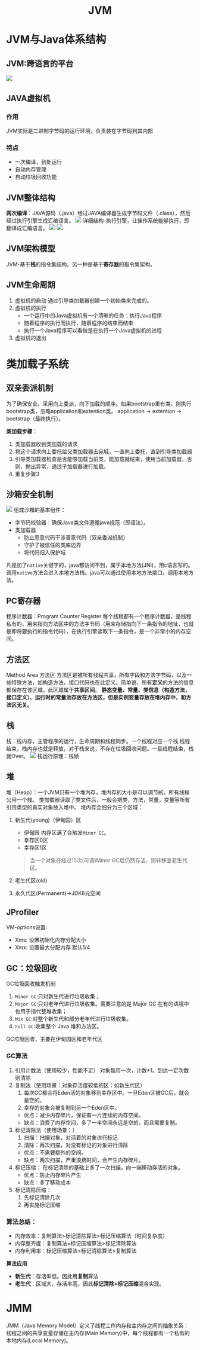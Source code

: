 <h1 align="center">JVM</h1>

# JVM与Java体系结构

## JVM:跨语言的平台
![](images/2022-08-21-16-01-56.png)

## JAVA虚拟机
### 作用
JVM实际是二进制字节码的运行环境，负责装在字节码到其内部
### 特点
- 一次编译，到处运行
- 自动内存管理
- 自动垃圾回收功能




## JVM整体结构
**两次编译**：JAVA源码（.java）经过JAVA编译器生成字节码文件（.class），然后经过执行引擎生成汇编语言。
![](images/2022-08-21-16-09-54.png)
详细结构-执行引擎，让操作系统能够执行，即翻译成汇编语言。
![](images/2022-08-21-16-13-10.png)
![](images/2022-08-21-16-36-58.png)

## JVM架构模型
JVM-基于**栈**的指令集结构。另一种是基于**寄存器**的指令集架构。


## JVM生命周期
1. 虚拟机的启动
   通过引导类加载器创建一个初始类来完成的。
2. 虚拟机的执行
   - 一个运行中的Java虚拟机有一个清晰的任务：执行Java程序
   - 随着程序的执行而执行，随着程序的结束而结束
   - 执行一个Java程序可以看做是在执行一个Java虚拟机的进程
3. 虚拟机的退出

# 类加载子系统

## 双亲委派机制
为了确保安全。采用向上委派，向下加载的顺序。如果bootstrap里有类，则执行bootstrap类，忽略application和extention类。
application -> extention -> bootstrap（最终执行）。

**类加载步骤**：
1. 类加载器收到类加载的请求
2. 将这个请求向上委托给父类加载器去宛城，一直向上委托，直到引导类加载器
3. 引导类加载器检查是否能够加载当前类，能加载就结束，使用当前加载器，否则，抛出异常，通过子加载器进行加载。
4. 重复步骤3

## 沙箱安全机制
![](images/2022-08-21-19-04-25.png)
组成沙箱的基本组件：
- 字节码校验器：确保Java类文件遵循java规范（即语法）。
- 类加载器
    - 防止恶意代码干涉善意代码（双亲委派机制）
    - 守护了被信任的类库边界
    - 将代码归入保护域

凡是加了`native`关键字的，java都访问不到，属于本地方法(JNI)，用c语言写的。调用`native`方法会进入本地方法栈。java可以通过使用本地方法接口，调用本地方法。

## PC寄存器
程序计数器：Program Counter Register
每个线程都有一个程序计数器，是线程私有的，用来指向方法区中的方法字节码（用来存储指向下一条指令的地址，也就是即将要执行的指令代码），在执行引擎读取下一条指令，是一个非常小的内存空间。

## 方法区
Method Area 方法区
方法区是被所有线程共享，所有字段和方法字节码，以及一些特殊方法，如构造方法，接口代码也在此定义。简单说，所有**定义**的方法的信息都保存在该区域。此区域属于**共享区间**。
**静态变量、常量、类信息（构造方法，接口定义）、运行时的常量池存放在方法区，但是实例变量存放在堆内存中，和方法区无关。**

## 栈
栈：栈内存，主管程序的运行，生命周期和线程同步。一个线程对应一个栈
线程结束，栈内存也就是释放，对于栈来说，不存在垃圾回收问题。一旦线程结束，栈就Over。
![](images/2022-08-21-19-54-52.png)
栈运行原理：栈帧

## 堆
堆（Heap）：一个JVM只有一个堆内存，堆内存的大小是可以调节的。所有线程公用一个栈。
类加载器读取了类文件后，一般会把类，方法，常量，变量等所有引用类型的真实对象放入堆中。
堆内存会细分为三个区域：
1. 新生代(young)（伊甸园）区
   - 伊甸园
        内存区满了会触发`Minor GC`。
   - 幸存区0区
   - 幸存区1区
   >当一个对象在经过15次(可调)Minor GC后仍然存活，则转移至老生代区。

2. 老生代区(old)
   
3. 永久代区(Permanent)->JDK8元空间



## JProfiler
VM-options设置:
- Xms: 设置初始化内存分配大小
- Xmx: 设置最大分配内存 默认1/4


## GC：垃圾回收
GC垃圾回收触发机制
1. `Minor GC`:只对新生代进行垃圾收集；
2. `Major GC`:只对老年代进行垃圾收集。需要注意的是 Major GC 在有的语境中也用于指代整堆收集；
3. `Mix GC`:对整个新生代和部分老年代进行垃圾收集。
4. `Full GC`:收集整个 Java 堆和方法区。


GC垃圾回收，主要在伊甸园区和老年代区
### GC算法
1. 引用计数法（使用较少，性能不足）
    对象每用一次，计数+1。到达一定次数则清除
2. 复制法（使用场景：对象存活度较低的区：如新生代区）
    1. 每次GC都会将Eden活的对象移到幸存区中。一旦Eden区被GC后，就会是空的。
    2. 幸存的对象会被复制到另一个Eden区中。
    - 优点：减少内存碎片，保证有一片连续的内存空间。
    - 缺点：浪费了内存空间，多了一半空间永远是空的。而且需要复制。
3. 标记清除法（使用场景：）
    1. 扫描：扫描对象，对活着的对象进行标记
    2. 清除：再次扫描，对没有标记的对象进行清除
    - 优点：不需要额外的空间。
    - 缺点：两次扫描，严重浪费时间，会产生内存碎片。
4. 标记压缩：
    在标记清除的基础上多了一次扫描，向一端移动存活的对象。
    - 优点：防止内存碎片产生
    - 缺点：多了移动成本
5. 标记清除压缩：
    1. 先标记清除几次
    2. 再实施标记压缩

### 算法总结：
- 内存效率：复制算法>标记清除算法>标记压缩算法（时间复杂度）
- 内存整齐度：复制算法=标记压缩算法>标记清除算法
- 内存利用率：标记压缩算法=标记清除算法>复制算法

**算法应用**
- **新生代**：存活率低。因此用**复制**算法
- **老生代**：区域大，存活率高，因此**标记清除+标记压缩**混合实现。

# JMM
JMM（Java Memory Model）定义了线程工作内存和主内存之间的抽象关系：线程之间的共享变量存储在主内存(Main Memory)中，每个线程都有一个私有的本地内存(Local Memory)。